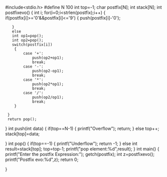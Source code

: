 #include<stdio.h>
 #define N 100
 int top=-1;
char postfix[N];
 int stack[N];
 int postfixevo()
 {
     int i;
     for(i=0;i<strlen(postfix);i++)
     {
         if(postfix[i]>='0'&&postfix[i]<='9')
       { 
           push(postfix[i]-'0');
           
       }
       else
       int op1=pop();
       int op2=pop();
       switch(postfix[i])
        {
            case '+':
                push(op2+op1);
                break;
            case '-':
                push(op2-op1);
                break;
            case '*':
                push(op2*op1);
                break;
            case '/':
                push(op2/op1);
                break;
        }
        
     }
     return pop();
 }
 int push(int data)
 {
     if(top==N-1)
     {
         printf("Overflow");
         return;
     }
     else
     top++;
     stack[top]=data;
     
 }
 int pop()
 {
     if(top==-1)
     {
         printf("Underflow");
         return -1;
     }
     else
     int result=stack[top];
     top=top-1;
     printf("pop element:%d",result);
}
 int main()
 {
     printf("Enter the postfix Expression:");
    getch(postfix);
     int z=postfixevo();
     printf("Postfix evo:%d",z);
     return 0;
     
     
 }
